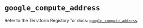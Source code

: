 # `google_compute_address`

Refer to the Terraform Registory for docs: [`google_compute_address`](https://registry.terraform.io/providers/hashicorp/google-beta/4.66.0/docs/resources/google_compute_address).
